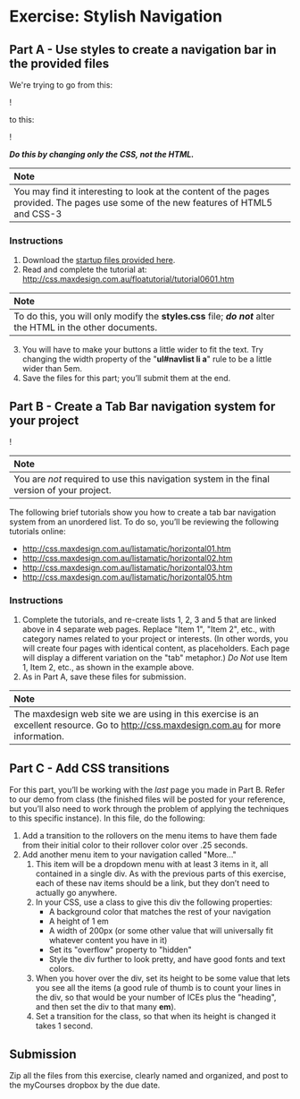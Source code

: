 # Exercise: Stylish Navigation
## Part A - Use styles to create a navigation bar in the provided files

We're trying to go from this:

!

to this:

!

***Do this by changing only the CSS, not the HTML.***

|Note|
|:----|
|You may find it interesting to look at the content of the pages provided.  The pages use some of the new features of HTML5 and CSS-3|

### Instructions
1. Download the [startup files provided here](stylish-nav-start.zip).
2. Read and complete the tutorial at: http://css.maxdesign.com.au/floatutorial/tutorial0601.htm

|Note|
|:----|
|To do this, you will only modify the **styles.css** file; ***do not*** alter the HTML in the other documents.|

3. You will have to make your buttons a little wider to fit the text.  Try changing the width property of the "**ul#navlist li a**" rule to be a little wider than 5em.
4. Save the files for this part; you’ll submit them at the end.

## Part B - Create a Tab Bar navigation system for your project 

!

|Note|
|:----|
|You are *not* required to use this navigation system in the final version of your project.|

The following brief tutorials show you how to create a tab bar navigation system from an unordered list.  To do so, you’ll be reviewing the following tutorials online:
- http://css.maxdesign.com.au/listamatic/horizontal01.htm
- http://css.maxdesign.com.au/listamatic/horizontal02.htm
- http://css.maxdesign.com.au/listamatic/horizontal03.htm
- http://css.maxdesign.com.au/listamatic/horizontal05.htm

### Instructions

1. Complete the tutorials, and re-create lists 1, 2, 3 and 5 that are linked above in 4 separate web pages. Replace "Item 1", "Item 2", etc., with category names related to your project or interests.  (In other words, you will create four pages with identical content, as placeholders.  Each page will display a different variation on the "tab" metaphor.)  *Do Not* use Item 1, Item 2, etc., as shown in the example above.
2. As in Part A, save these files for submission.

|Note|
|:----|
|The maxdesign web site we are using in this exercise is an excellent resource.  Go to http://css.maxdesign.com.au for more information.|

## Part C - Add CSS transitions

For this part, you’ll be working with the *last* page you made in Part B. Refer to our demo from class (the finished files will be posted for your reference, but you’ll also need to work through the problem of applying the techniques to this specific instance). In this file, do the following:

1. Add a transition to the rollovers on the menu items to have them fade from their initial color to their rollover color over .25 seconds.
2. Add another menu item to your navigation called "More..."
      1. This item will be a dropdown menu with at least 3 items in it, all contained in a single div. As with the previous parts of this exercise, each of these nav items should be a link, but they don’t need to actually go anywhere.
      2. In your CSS, use a class to give this div the following properties:
          - A background color that matches the rest of your navigation
          - A height of 1 em
          - A width of 200px (or some other value that will universally fit whatever content you have in it)
          - Set its "overflow" property to "hidden"
          - Style the div further to look pretty, and have good fonts and text colors.
      3. When you hover over the div, set its height to be some value that lets you see all the items (a good rule of thumb is to count your lines in the div, so that would be your number of ICEs plus the "heading", and then set the div to that many **em**).
      4. Set a transition for the class, so that when its height is changed it takes 1 second.


## Submission
Zip all the files from this exercise, clearly named and organized, and post to the myCourses dropbox by the due date.
